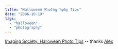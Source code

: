 ```yaml
---
title: "Halloween Photography Tips"
date: "2006-10-19"
tags: 
  - "halloween"
  - "photography"
---
```


[Imaging Society: Halloween Photo Tips](http://www.imagingsociety.com/weblog/2006/10/halloween_photo.html "Imaging Society: Halloween Photo Tips") -- thanks [Alex](http://www.alexhopmann.com/)
